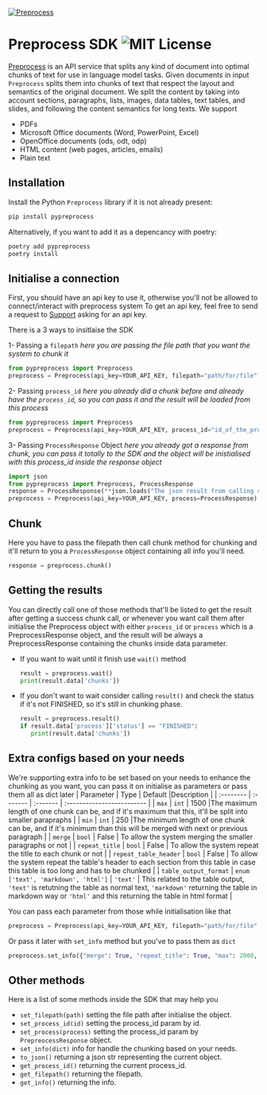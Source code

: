 [![Preprocess](https://playground.preprocess.co/try/logo_1.png)](https://preprocess.co)
# Preprocess SDK ![MIT License](https://img.shields.io/badge/License-MIT-green.svg)

[Preprocess](https://preprocess.co) is an API service that splits any kind of document into optimal chunks of text for use in language model tasks.
Given documents in input `Preprocess` splits them into chunks of text that respect the layout and semantics of the original document.
We split the content by taking into account sections, paragraphs, lists, images, data tables, text tables, and slides, and following the content semantics for long texts.
We support 
- PDFs
- Microsoft Office documents (Word, PowerPoint, Excel) 
- OpenOffice documents (ods, odt, odp)
- HTML content (web pages, articles, emails)
- Plain text

## Installation
Install the Python `Preprocess` library if it is not already present:
```bash
pip install pypreprocess
```
Alternatively, if you want to add it as a depencancy with poetry: 
```bash
poetry add pypreprocess
poetry install
```


## Initialise a connection
First, you should have an api key to use it, otherwise you'll not be allowed to connect/interact with preprocess system
To get an api key, feel free to send a request to [Support](mailto:support@preprocess.co) asking for an api key.

There is a 3 ways to insitlaise the SDK

1- Passing a `filepath`
_here you are passing the file path that you want the system to chunk it_
```python
from pypreprocess import Preprocess
preprocess = Preprocess(api_key=YOUR_API_KEY, filepath="path/for/file")
```
2- Passing `process_id`
_here you already did a chunk before and already have the `process_id`, so you can pass it and the result will be loaded from this process_
```python
from pypreprocess import Preprocess
preprocess = Preprocess(api_key=YOUR_API_KEY, process_id="id_of_the_process")
```

3- Passing `ProcessResponse` Object
_here you already got a response from chunk, you can pass it totally to the SDK and the object will be inistialised with this process_id inside the response object_
```python
import json
from pypreprocess import Preprocess, ProcessResponse
response = ProcessResponse(**json.loads("The json result from calling chunk before."))
preprocess = Preprocess(api_key=YOUR_API_KEY, process=ProcessResponse)
```

## Chunk
Here you have to pass the filepath then call chunk method for chunking and it'll return to you a `ProcessResponse` object containing all info you'll need.

```python
response = preprocess.chunk()
```

## Getting the results
You can directly call one of those methods that'll be listed to get the result after getting a success chunk call, or whenever you want call them after initialise the Preprocess object with either `process_id` or `process` which is a PreprocessResponse object, and the result will be always a PreprocessResponse containing the chunks inside data parameter.

- If you want to wait until it finish use `wait()` method
    ```python
    result = preprocess.wait()
    print(result.data['chunks'])
    ```
- If you don't want to wait consider calling `result()` and check the status if it's not FINISHED, so it's still in chunking phase.
    ```python
    result = preprocess.result()
    if result.data['process']['status'] == "FINISHED": 
       print(result.data['chunks'])
    ```

## Extra configs based on your needs
We're supporting extra info to be set based on your needs to enhance the chunking as you want, you can pass it on initialise as parameters or pass them all as dict later
| Parameter | Type     | Default |Description                |
| :-------- | :------- | :------- | :------------------------- |
| `max` | `int` | 1500 |The maximum length of one chunk can be, and if it's maximum that this, it'll be split into smaller parapraphs |
| `min` | `int` | 250 |The minimum length of one chunk can be, and if it's minimum than this will be merged with next or previous paragraph |
| `merge` | `bool` | False | To allow the system merging the smaller paragraphs or not |
| `repeat_title` | `bool` |  False | To allow the system repeat the title to each chunk or not |
| `repeat_table_header` | `bool` |  False | To allow the system repeat the table's header to each section from this table in case this table is too long and has to be chunked |
| `table_output_format` | `enum ['text', 'markdown', 'html']` |  `'text'` | This related to the table output, `'text'` is retutning the table as normal text, `'markdown'` returning the table in markdown way or `'html'` and this returning the table in html format |

You can pass each parameter from those while initialisation like that 
```python 
preprocess = Preprocess(api_key=YOUR_API_KEY, filepath="path/for/file", merge=True, repeat_title=True, max=2000, ...)
```

Or pass it later with `set_info` method but you've to pass them as `dict` 
```python
preprocess.set_info({"merge": True, "repeat_title": True, "max": 2000, ...})
```

## Other methods
Here is a list of some methods inside the SDK that may help you
- `set_filepath(path)` setting the file path after initialise the object.
- `set_process_id(id)` setting the process_id param by id.
- `set_process(process)` setting the process_id param by `PrepreocessResponse` object.
- `set_info(dict)` info for handle the chunking based on your needs.
- `to_json()` returning a json str representing the current object.
- `get_process_id()` returning the current process_id.
- `get_filepath()` returning the filepath.
- `get_info()` returning the info.